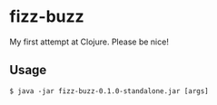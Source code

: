 # fizz-buzz

My first attempt at Clojure. Please be nice!

## Usage

    $ java -jar fizz-buzz-0.1.0-standalone.jar [args]
